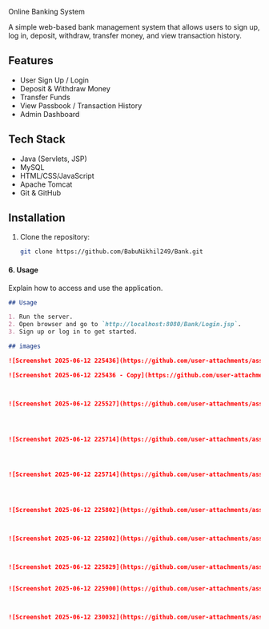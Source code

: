 Online Banking System

A simple web-based bank management system that allows users to sign up, log in, deposit, withdraw, transfer money, and view transaction history.

## Features
- User Sign Up / Login
- Deposit & Withdraw Money
- Transfer Funds
- View Passbook / Transaction History
- Admin Dashboard

## Tech Stack
- Java (Servlets, JSP)
- MySQL
- HTML/CSS/JavaScript
- Apache Tomcat
- Git & GitHub


## Installation

1. Clone the repository:
   ```bash
   git clone https://github.com/BabuNikhil249/Bank.git


#### 6. **Usage**
Explain how to access and use the application.

```markdown
## Usage

1. Run the server.
2. Open browser and go to `http://localhost:8080/Bank/Login.jsp`.
3. Sign up or log in to get started.

## images

![Screenshot 2025-06-12 225436](https://github.com/user-attachments/assets/0cf31b0c-8b09-41f4-a7c3-9b68468a5dc1)

![Screenshot 2025-06-12 225436 - Copy](https://github.com/user-attachments/assets/fbda06a7-adde-46f7-acad-11c1d2f0c157)



![Screenshot 2025-06-12 225527](https://github.com/user-attachments/assets/9a8d0aaa-724a-465d-b545-76b8289128a6)




![Screenshot 2025-06-12 225714](https://github.com/user-attachments/assets/7ce26e20-a8ef-427f-a554-e94c28401189)




![Screenshot 2025-06-12 225714](https://github.com/user-attachments/assets/f6789d00-e7ca-4269-b276-50925a5faa2d)




![Screenshot 2025-06-12 225802](https://github.com/user-attachments/assets/a4153963-948d-446d-a781-5b0c2c751bae)



![Screenshot 2025-06-12 225802](https://github.com/user-attachments/assets/86d4c4d8-9dbc-4b55-aba8-187f218a20db)



![Screenshot 2025-06-12 225829](https://github.com/user-attachments/assets/e72f4067-0cae-4aff-ac1b-de9623d82bd4)


![Screenshot 2025-06-12 225900](https://github.com/user-attachments/assets/51e78288-5da6-49ed-a2fa-d8c81bd9ce1f)



![Screenshot 2025-06-12 230032](https://github.com/user-attachments/assets/640c0d6e-f02e-42f3-adb6-9f0fbf420b68)

